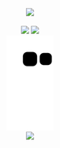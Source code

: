 <div align="center">
<img src="https://skills.thijs.gg/icons?i=html,css,js,sass,react,vite" />
</div>

<br>

<div align="center">
  <img src="https://github-readme-stats.vercel.app/api?username=ddastardly91&show_icons=true&theme=dracula" height="200px" />
  <img src="https://github-readme-stats.vercel.app/api/top-langs/?username=ddastardly91&theme=dracula" height="200px" />
</div>

<div align="center">
  <img src="https://github.com/ddastardly91/ddastardly91/blob/output/github-contribution-grid-snake.svg" />
</div>

<div align="center">
  <img src="https://komarev.com/ghpvc/?username=ddastardly91&color=blueviolet" />
</div>
